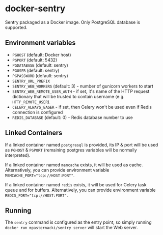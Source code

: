 docker-sentry
=============

Sentry packaged as a Docker image. Only PostgreSQL database is
supported.

Environment variables
---------------------

 - `PGHOST` (default: Docker host)
 - `PGPORT` (default: 5432)
 - `PGDATABASE` (default: sentry)
 - `PGUSER` (default: sentry)
 - `PGPASSWORD` (default: sentry)
 - `SENTRY_URL_PREFIX`
 - `SENTRY_WEB_WORKERS` (default: 3) - number of gunicorn workers to start
 - `SENTRY_WEB_REMOTE_USER_AUTH` - if set, it's name of the HTTP
   request dictionary that will be trusted to contain username
   (e.g. `HTTP_REMOTE_USER`).
 - `CELERY_ALWAYS_EAGER` - if set, then Celery won't be used even if
   Redis connection is configured
 - `REDIS_DATABASE` (default: 0) - Redis database number to use

Linked Containers
-----------------

If a linked container named `postgresql` is provided, its IP & port
will be used as `PGHOST` & `PGPORT` (remaining postgres variables will
be normally interpreted).

If a linked container named `memcache` exists, it will be used as
cache. Alternatively, you can provide environment variable
`MEMCACHE_PORT="tcp://HOST:PORT"`.

If a linked container named `redis` exists, it will be used for Celery
task queue and for buffers. Alternatively, you can provide environment
variable `REDIS_PORT="tcp://HOST:PORT"`.

Running
-------

The `sentry` command is configured as the entry point, so simply
running `docker run mpasternacki/sentry server` will start the Web
server.
